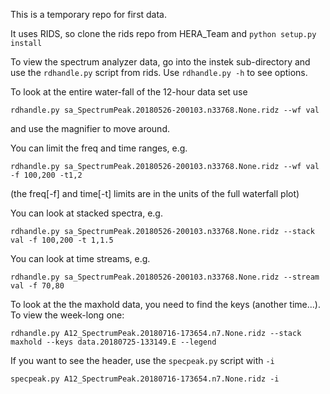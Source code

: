 This is a temporary repo for first data.

It uses RIDS, so clone the rids repo from HERA_Team and `python setup.py install`

To view the spectrum analyzer data, go into the instek sub-directory and use the `rdhandle.py` script from rids.  Use `rdhandle.py -h` to see options.

To look at the entire water-fall of the 12-hour data set use

```rdhandle.py sa_SpectrumPeak.20180526-200103.n33768.None.ridz --wf val```

and use the magnifier to move around.

You can limit the freq and time ranges, e.g.

```rdhandle.py sa_SpectrumPeak.20180526-200103.n33768.None.ridz --wf val -f 100,200 -t1,2```

(the freq[-f] and time[-t] limits are in the units of the full waterfall plot)

You can look at stacked spectra, e.g.

```rdhandle.py sa_SpectrumPeak.20180526-200103.n33768.None.ridz --stack val -f 100,200 -t 1,1.5```

You can look at time streams, e.g.

```rdhandle.py sa_SpectrumPeak.20180526-200103.n33768.None.ridz --stream val -f 70,80```

To look at the the maxhold data, you need to find the keys (another time...).  To view the week-long one:

```rdhandle.py A12_SpectrumPeak.20180716-173654.n7.None.ridz --stack maxhold --keys data.20180725-133149.E --legend```

If you want to see the header, use the `specpeak.py` script with `-i`

```specpeak.py A12_SpectrumPeak.20180716-173654.n7.None.ridz -i```